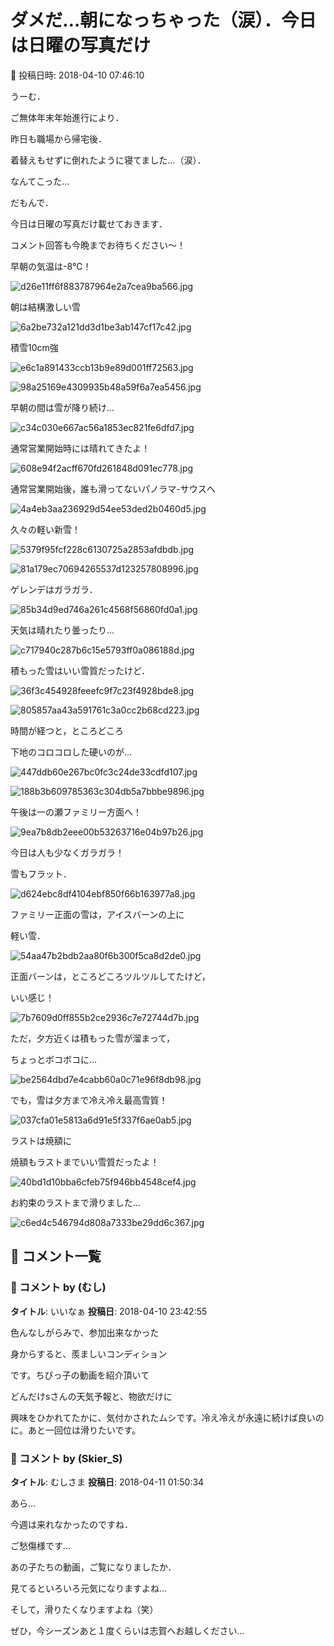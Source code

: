 # ダメだ…朝になっちゃった（涙）．今日は日曜の写真だけ

📅 投稿日時: 2018-04-10 07:46:10

うーむ．


ご無体年末年始進行により．


昨日も職場から帰宅後．


着替えもせずに倒れたように寝てました…（涙）．


なんてこった…





だもんで．


今日は日曜の写真だけ載せておきます．


コメント回答も今晩までお待ちください～！





早朝の気温は-8℃！




![d26e11ff6f883787964e2a7cea9ba566.jpg](images/d26e11ff6f883787964e2a7cea9ba566.jpg)







朝は結構激しい雪




![6a2be732a121dd3d1be3ab147cf17c42.jpg](images/6a2be732a121dd3d1be3ab147cf17c42.jpg)







積雪10cm強




![e6c1a891433ccb13b9e89d001ff72563.jpg](images/e6c1a891433ccb13b9e89d001ff72563.jpg)









![98a25169e4309935b48a59f6a7ea5456.jpg](images/98a25169e4309935b48a59f6a7ea5456.jpg)







早朝の間は雪が降り続け…




![c34c030e667ac56a1853ec821fe6dfd7.jpg](images/c34c030e667ac56a1853ec821fe6dfd7.jpg)







通常営業開始時には晴れてきたよ！




![608e94f2acff670fd261848d091ec778.jpg](images/608e94f2acff670fd261848d091ec778.jpg)







通常営業開始後，誰も滑ってないパノラマ-サウスへ




![4a4eb3aa236929d54ee53ded2b0460d5.jpg](images/4a4eb3aa236929d54ee53ded2b0460d5.jpg)







久々の軽い新雪！




![5379f95fcf228c6130725a2853afdbdb.jpg](images/5379f95fcf228c6130725a2853afdbdb.jpg)









![81a179ec70694265537d123257808996.jpg](images/81a179ec70694265537d123257808996.jpg)







ゲレンデはガラガラ．




![85b34d9ed746a261c4568f56860fd0a1.jpg](images/85b34d9ed746a261c4568f56860fd0a1.jpg)







天気は晴れたり曇ったり…




![c717940c287b6c15e5793ff0a086188d.jpg](images/c717940c287b6c15e5793ff0a086188d.jpg)







積もった雪はいい雪質だったけど．




![36f3c454928feeefc9f7c23f4928bde8.jpg](images/36f3c454928feeefc9f7c23f4928bde8.jpg)









![805857aa43a591761c3a0cc2b68cd223.jpg](images/805857aa43a591761c3a0cc2b68cd223.jpg)







時間が経つと，ところどころ


下地のコロコロした硬いのが…




![447ddb60e267bc0fc3c24de33cdfd107.jpg](images/447ddb60e267bc0fc3c24de33cdfd107.jpg)









![188b3b609785363c304db5a7bbbe9896.jpg](images/188b3b609785363c304db5a7bbbe9896.jpg)







午後は一の瀬ファミリー方面へ！




![9ea7b8db2eee00b53263716e04b97b26.jpg](images/9ea7b8db2eee00b53263716e04b97b26.jpg)







今日は人も少なくガラガラ！


雪もフラット．




![d624ebc8df4104ebf850f66b163977a8.jpg](images/d624ebc8df4104ebf850f66b163977a8.jpg)







ファミリー正面の雪は，アイスバーンの上に


軽い雪．




![54aa47b2bdb2aa80f6b300f5ca8d2de0.jpg](images/54aa47b2bdb2aa80f6b300f5ca8d2de0.jpg)







正面バーンは，ところどころツルツルしてたけど，


いい感じ！




![7b7609d0ff855b2ce2936c7e72744d7b.jpg](images/7b7609d0ff855b2ce2936c7e72744d7b.jpg)







ただ，夕方近くは積もった雪が溜まって，


ちょっとボコボコに…




![be2564dbd7e4cabb60a0c71e96f8db98.jpg](images/be2564dbd7e4cabb60a0c71e96f8db98.jpg)







でも，雪は夕方まで冷え冷え最高雪質！




![037cfa01e5813a6d91e5f337f6ae0ab5.jpg](images/037cfa01e5813a6d91e5f337f6ae0ab5.jpg)







ラストは焼額に


焼額もラストまでいい雪質だったよ！




![40bd1d10bba6cfeb75f946bb4548cef4.jpg](images/40bd1d10bba6cfeb75f946bb4548cef4.jpg)







お約束のラストまで滑りました…




![c6ed4c546794d808a7333be29dd6c367.jpg](images/c6ed4c546794d808a7333be29dd6c367.jpg)

## 💬 コメント一覧

### 💬 コメント by (むし)
**タイトル**: いいなぁ
**投稿日**: 2018-04-10 23:42:55

色んなしがらみで、参加出来なかった

身からすると、羨ましいコンディション

です。ちびっ子の動画を紹介頂いて

どんだけsさんの天気予報と、物欲だけに

興味をひかれてたかに、気付かされたムシです。冷え冷えが永遠に続けば良いのに。あと一回位は滑りたいです。

### 💬 コメント by (Skier_S)
**タイトル**: むしさま
**投稿日**: 2018-04-11 01:50:34

あら…

今週は来れなかったのですね．

ご愁傷様です…



あの子たちの動画，ご覧になりましたか．

見てるといろいろ元気になりますよね…

そして，滑りたくなりますよね（笑）



ぜひ，今シーズンあと１度くらいは志賀へお越しください…

